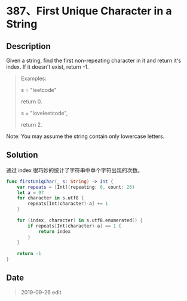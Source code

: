# 387、First Unique Character in a String

## Description

Given a string, find the first non-repeating character in it and return it's index. If it doesn't exist, return -1.

> Examples:
> 
> s = "leetcode"
> 
> return 0.
>
> s = "loveleetcode",
> 
> return 2.

Note: You may assume the string contain only lowercase letters.

## Solution

通过 index 很巧妙的统计了字符串中单个字符出现的次数。

```swift
func firstUniqChar(_ s: String) -> Int {
    var repeats = [Int](repeating: 0, count: 26)
    let a = 97
    for character in s.utf8 {
        repeats[Int(character)-a] += 1
    }
    
    for (index, character) in s.utf8.enumerated() {
        if repeats[Int(character)-a] == 1 {
            return index
        }
    }
    
    return -1
}
```

## Date

>  2019-09-26 edit